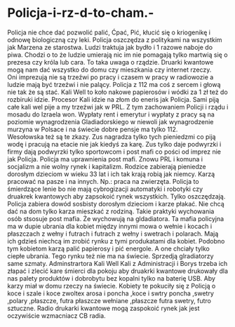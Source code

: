 # Policja-i-rz-d-to-cham.-
Policja nie chce dać pozwolić palić, Ćpać, Pić, kłucić się o kriogenikę i odnowę biologiczną czy leki. Policja oszczędza z politykami na wszystkim jak Marzena ze starostwa. Ludzi traktuja jak bydło i 1 razowe naboje do piwa. Chodzi o to że ludzie umierają nic im nie pomagają tylko martwią się o prezesa czy króla lub cara. To taka uwaga o rządzie. Druarki kwantowe mogą nam dać wszystko do domu czy mieszkania czy internet rzeczy.  
Oni imprezują nie są trzeźwi po pracy i czasem w pracy w radiowozie a ludzie mają być trzeźwi i nie palący. Policja z 112 ma coś z sercem i głową nie tak że są stać. 
Kali Well to koło nakowe papierosów i wódki za 1 zł też do rozbiruki idzie. Procesor Kali idzie na złom do eneris jak Policja. 
Sami piją całe kali wel pije a my trzeźwi jak w PRL. 
Z tym zachowaniem Policji i rządu i mosadu do Izraela won. 
Wypłaty rent i emerytur i wypłaty z pracy są na poziomie wynagrodzenia Gladiadorskiego w niewoli jak wynagrodzenie murzyna w Polsace i na świecie dobre pensje ma tylko 112.  
Wesołowska też są te zkazy. Zus nagradza tylko tych pieniedzmi co piją wodę i pracują na etacie nie jak kiedyś za karę. Zus tylko daje podwyrzki i firmy dają podwyrzki tylko sportowcom i post mafi co pości od imprez nie jak Policja. Policja ma uprawnienia post mafi. Znowu PRL i komuna i socjalizm a nie wolny rynek i kapitalizm. Rodzice zabierają pieniedze dorosłym dzieciom w wieku 33 lat i ich tak krają robią jak niemcy. Karzą pracować na pasze i na innych. Np.: praca na zwierzęta. Policja to śmierdzące lenie bo nie mają cybrogizacji automatyki i robotyki czy druakrek kwantowych aby zapsokoić rynek wszystkich. Tylko oszczędzają. 
Policja zabiera dowód sosbisty dorosłym dzieciom i karze płakać. Nie chcą dać na dom tylko karza mieszkać z rodziną. 
Takie praktyki wychowania osób stsosuje post mafia. 
Że wychowują na gldadiatora. 
Ta mafia policyjna ma w dupie ubrania dla kobiet między innymi mowa o wełnie i kocach i płaszczach z wełny i futrach i futrach z wełny i swetrach i polarach. Mają ich gdzieś niechcą im zrobić rynku z tymi produkatami dla kobiet. Podobno tym kobietom karzą palić papierosy i pić energole. A one chciały tylko ciepłe ubrania. Tego rynku też nie ma na świecie. Sprzedją glradiatorzy same szmaty. 
Adminstrartora Kali Well Kali z Administracji i Borys trzeba ich złapać i zlecić kare śmierci dla pokoju aby druakrki kwantowe drukowały dla nas palety produktów i dobrobytu bez kopalni tylko na baterię USB. Aby karzy miał w domu rzeczy na świecie. 
Kobiety te pokuciły się z Policją o koce i szale i koce zwoltex arosa i poncha ,koce i swtry poncha ,swetry ,polary ,płaszcze, futra płaszcze wełniane ,płaszcze futra swetry, futro sztuczne. Radio drukarki kwantowe mogą zaspokoić rynek jak jest oczywiście wzmacniacz CB radia. 
